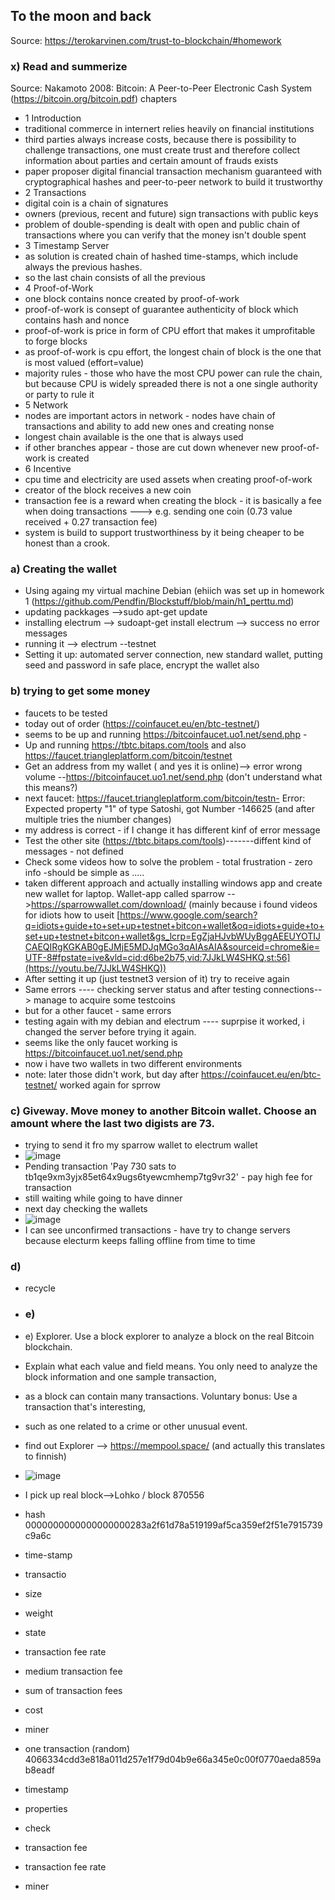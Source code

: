 ## To the moon and back
Source: https://terokarvinen.com/trust-to-blockchain/#homework

### x) Read and summerize
Source: Nakamoto 2008: Bitcoin: A Peer-to-Peer Electronic Cash System (https://bitcoin.org/bitcoin.pdf)  chapters
- 1 Introduction
 - traditional commerce in internert relies heavily on financial institutions
 - third parties always increase costs, because there is possibility to challenge transactions, one must create trust and therefore collect information about parties and certain amount of frauds exists
 - paper proposer digital financial transaction mechanism guaranteed with cryptographical hashes and peer-to-peer network to build it trustworthy
- 2 Transactions
 - digital coin is a chain of signatures
 - owners (previous, recent and future) sign transactions with public keys
 - problem of double-spending is dealt with open and public chain of transactions where you can verify that the money isn't double spent
- 3 Timestamp Server
 - as solution is created chain of hashed time-stamps, which include always the previous hashes.
 - so the last chain consists of all the previous    
- 4 Proof-of-Work
 - one block contains nonce created by proof-of-work
 - proof-of-work is consept of guarantee authenticity of block which contains hash and nonce
 - proof-of-work is price in form of CPU effort that makes it umprofitable to forge blocks
 - as proof-of-work is cpu effort, the longest chain of block is the one that is most valued (effort=value)
 - majority rules - those who have the most CPU power can rule the chain, but because CPU is widely spreaded there is not a one single authority or party to rule it
- 5 Network
 - nodes are important actors in network - nodes have chain of transactions and ability to add new ones and creating nonse
 - longest chain available is the one that is always used
 - if other branches appear - those are cut down whenever new proof-of-work is created
- 6 Incentive
 - cpu time and electricity are used assets when creating proof-of-work
 - creator of the block receives a new coin
 - transaction fee is a reward when creating the block - it is basically a fee when doing transactions ---> e.g. sending one coin (0.73 value received + 0.27 transaction fee)
 - system is build to support trustworthiness by it being cheaper to be honest than a crook.

### a) Creating the wallet
 - Using againg my virtual machine Debian (ehiich was set up in homework 1 (https://github.com/Pendfin/Blockstuff/blob/main/h1_perttu.md)
 - updating packkages -->sudo apt-get update
 - installing electrum --> sudoapt-get install electrum --> success no error messages 
 - running it --> electrum --testnet
 - Setting it up: automated server connection, new standard wallet, putting seed  and password in safe place, encrypt the wallet also
### b) trying to get some money
-  faucets to be tested
  - today out of order (https://coinfaucet.eu/en/btc-testnet/)
  - seems to be up and running https://bitcoinfaucet.uo1.net/send.php - 
  - Up and running https://tbtc.bitaps.com/tools and also https://faucet.triangleplatform.com/bitcoin/testnet    
- Get an address from my wallet ( and yes it is online)--> error wrong volume --https://bitcoinfaucet.uo1.net/send.php (don't understand what this means?)
- next faucet: https://faucet.triangleplatform.com/bitcoin/testn- Error: Expected property "1" of type Satoshi, got Number -146625 (and after multiple tries the niumber changes)
- my address is correct - if I change it has different kinf of error message
- Test the other site (https://tbtc.bitaps.com/tools)-------diffent kind of messages - not defined
- Check some videos how to solve the problem - total frustration - zero info -should be simple as .....
- taken different approach and actually installing windows app and create new wallet for laptop. Wallet-app called sparrow -->https://sparrowwallet.com/download/ (mainly because i found videos for idiots how to useit [https://www.google.com/search?q=idiots+guide+to+set+up+testnet+bitcon+wallet&oq=idiots+guide+to+set+up+testnet+bitcon+wallet&gs_lcrp=EgZjaHJvbWUyBggAEEUYOTIJCAEQIRgKGKAB0gEJMjE5MDJqMGo3qAIAsAIA&sourceid=chrome&ie=UTF-8#fpstate=ive&vld=cid:d6be2b75,vid:7JJkLW4SHKQ,st:56](https://youtu.be/7JJkLW4SHKQ))
- After setting it up (just testnet3 version of it) try to receive again
- Same errors ---- checking server status and after testing connections--> manage to acquire some testcoins
- but for a other faucet - same errors
- testing again with my debian and electrum ---- suprpise it worked, i changed the server before trying it again.
- seems like the only faucet working is https://bitcoinfaucet.uo1.net/send.php
- now i have two wallets in two different environments
- note: later those didn't work, but day after https://coinfaucet.eu/en/btc-testnet/ worked again for sprrow 
### c) Giveway. Move money to another Bitcoin wallet. Choose an amount where the last two digists are 73.
- trying to send it fro my sparrow wallet to electrum wallet
- ![image](https://github.com/user-attachments/assets/af32ccc0-fd69-43f8-aa08-4377d43259cb)
- Pending transaction 'Pay 730 sats to tb1qe9xm3yjx85et64x9ugs6tyewcmhemp7tg9vr32' - pay high fee for transaction
- still waiting while going to have dinner
- next day checking the wallets
- ![image](https://github.com/user-attachments/assets/69d96a27-bd34-44ff-937a-361f784ab7ba)
- I can see unconfirmed transactions - have try to change servers because electurm keeps falling offline from time to time

### d)
- recycle


- ### e)
- e) Explorer. Use a block explorer to analyze a block on the real Bitcoin blockchain.
-  Explain what each value and field means. You only need to analyze the block information and one sample transaction,
-   as a block can contain many transactions. Voluntary bonus: Use a transaction that's interesting,
-   such as one related to a crime or other unusual event.
-   find out Explorer --> https://mempool.space/ (and actually this translates to finnish)
-   ![image](https://github.com/user-attachments/assets/58c6763e-40fd-4193-94c9-74046c493ca8)
-   I pick up real block-->Lohko / block 870556
-   hash 0000000000000000000283a2f61d78a519199af5ca359ef2f51e7915739c9a6c
-   time-stamp 
-   transactio
-   size
-   weight
-   state
-   transaction fee rate
-   medium transaction fee
-   sum of transaction fees
-   cost
-   miner
-   one transaction (random) 4066334cdd3e818a011d257e1f79d04b9e66a345e0c00f0770aeda859ab8eadf
-   timestamp
-   properties
-   check
-   transaction fee
-   transaction fee rate
-   miner



